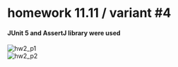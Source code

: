 # homework 11.11 / variant #4
#### JUnit 5 and AssertJ library were used
![hw2_p1](https://user-images.githubusercontent.com/107927376/201908003-68f3dd30-2fe1-4c6c-a6eb-9b1de85a46bb.png)
<br/>
![hw2_p2](https://user-images.githubusercontent.com/107927376/201906025-1bec9ba8-c8d0-44b5-980e-7443777dfbe1.png)


